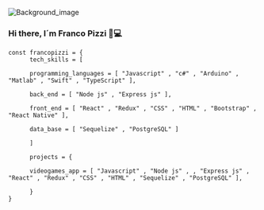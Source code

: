 
![Background_image](https://user-images.githubusercontent.com/72042861/146275330-fd8c3825-40c9-463d-9ffe-0be3e15f8455.jpg)

### Hi there, I´m Franco Pizzi 👋💻

```
const francopizzi = {
      tech_skills = [
      
      programming_languages = [ "Javascript" , "c#" , "Arduino" , "Matlab" , "Swift" , "TypeScript" ],
      
      back_end = [ "Node js" , "Express js" ],
      
      front_end = [ "React" , "Redux" , "CSS" , "HTML" , "Bootstrap" , "React Native" ],
      
      data_base = [ "Sequelize" , "PostgreSQL" ]
      
      ]
      
      projects = {
      
      videogames_app = [ "Javascript" , "Node js" , , "Express js" , "React" , "Redux" , "CSS" , "HTML" , "Sequelize" , "PostgreSQL" ],
      
      }
}

```

<!--
**francopizzi/francopizzi** is a ✨ _special_ ✨ repository because its `README.md` (this file) appears on your GitHub profile.

Here are some ideas to get you started:

- 🔭 I’m currently working on ...
- 🌱 I’m currently learning ...
- 👯 I’m looking to collaborate on ...
- 🤔 I’m looking for help with ...
- 💬 Ask me about ...
- 📫 How to reach me: ...
- 😄 Pronouns: ...
- ⚡ Fun fact: ...
-->
